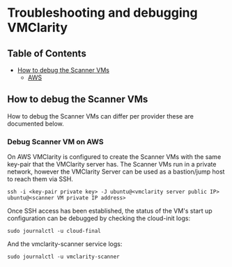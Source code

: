 # Troubleshooting and debugging VMClarity

## Table of Contents

- [How to debug the Scanner VMs](#how-to-debug-the-scanner-vms)
  - [AWS](#debug-scanner-VM-on-AWS)

## How to debug the Scanner VMs

How to debug the Scanner VMs can differ per provider these are documented
below.

### Debug Scanner VM on AWS

On AWS VMClarity is configured to create the Scanner VMs with the same key-pair
that the VMClarity server has. The Scanner VMs run in a private network,
however the VMClarity Server can be used as a bastion/jump host to reach them
via SSH.

```
ssh -i <key-pair private key> -J ubuntu@<vmclarity server public IP> ubuntu@<scanner VM private IP address>
```

Once SSH access has been established, the status of the VM's start up
configuration can be debugged by checking the cloud-init logs:

```
sudo journalctl -u cloud-final
```

And the vmclarity-scanner service logs:

```
sudo journalctl -u vmclarity-scanner
```

